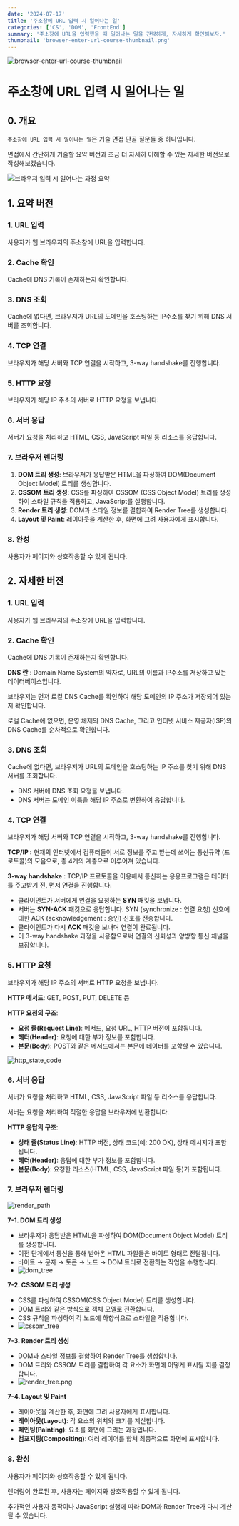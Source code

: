 ```yaml
---
date: '2024-07-17'
title: '주소창에 URL 입력 시 일어나는 일'
categories: ['CS', 'DOM', 'FrontEnd']
summary: '주소창에 URL을 입력했을 때 일어나는 일을 간략하게, 자세하게 확인해보자.'
thumbnail: 'browser-enter-url-course-thumbnail.png'
---
```


![browser-enter-url-course-thumbnail](browser-enter-url-course-thumbnail.png)

# 주소창에 URL 입력 시 일어나는 일

## 0. 개요

`주소창에 URL 입력 시 일어나는 일`은 기술 면접 단골 질문들 중 하나입니다.

면접에서 간단하게 기술할 요약 버전과 조금 더 자세히 이해할 수 있는 자세한 버전으로 작성해보겠습니다.

![브라우저 입력 시 일어나는 과정 요약](browser-enter-url-course.png)

## 1. 요약 버전

### 1. URL 입력

사용자가 웹 브라우저의 주소창에 URL을 입력합니다.

### 2. Cache 확인

Cache에 DNS 기록이 존재하는지 확인합니다.

### 3. DNS 조회

Cache에 없다면, 브라우저가 URL의 도메인을 호스팅하는 IP주소를 찾기 위해 DNS 서버를 조회합니다.

### 4. TCP 연결

브라우저가 해당 서버와 TCP 연결을 시작하고, 3-way handshake를 진행합니다.

### 5. HTTP 요청

브라우저가 해당 IP 주소의 서버로 HTTP 요청을 보냅니다.

### 6. 서버 응답

서버가 요청을 처리하고 HTML, CSS, JavaScript 파일 등 리소스를 응답합니다.

### 7. 브라우저 렌더링

1. **DOM 트리 생성**: 브라우저가 응답받은 HTML을 파싱하여 DOM(Document Object Model) 트리를 생성합니다.
2. **CSSOM 트리 생성**: CSS를 파싱하여 CSSOM (CSS Object Model) 트리를 생성하여 스타일 규칙을 적용하고, JavaScript를 실행합니다.
3. **Render 트리 생성**: DOM과 스타일 정보를 결합하여 Render Tree를 생성합니다.
4. **Layout 및 Paint**: 레이아웃을 계산한 후, 화면에 그려 사용자에게 표시합니다.

### 8. 완성

사용자가 페이지와 상호작용할 수 있게 됩니다.

## 2. 자세한 버전

### 1. URL 입력

사용자가 웹 브라우저의 주소창에 URL을 입력합니다.

### 2. Cache 확인

Cache에 DNS 기록이 존재하는지 확인합니다.

**DNS 란** : Domain Name System의 약자로, URL의 이름과 IP주소를 저장하고 있는 데이터베이스입니다.

브라우저는 먼저 로컬 DNS Cache를 확인하여 해당 도메인의 IP 주소가 저장되어 있는지 확인합니다.

로컬 Cache에 없으면, 운영 체제의 DNS Cache, 그리고 인터넷 서비스 제공자(ISP)의 DNS Cache를 순차적으로 확인합니다.

### 3. DNS 조회

Cache에 없다면, 브라우저가 URL의 도메인을 호스팅하는 IP 주소를 찾기 위해 DNS 서버를 조회합니다.

- DNS 서버에 DNS 조회 요청을 보냅니다.
- DNS 서버는 도메인 이름을 해당 IP 주소로 변환하여 응답합니다.

### 4. TCP 연결

브라우저가 해당 서버와 TCP 연결을 시작하고, 3-way handshake를 진행합니다.

**TCP/IP :** 현재의 인터넷에서 컴퓨터들이 서로 정보를 주고 받는데 쓰이는 통신규약 (프로토콜)의 모음으로, 총 4개의 계층으로 이루어져 있습니다.

**3-way handshake** : TCP/IP 프로토콜을 이용해서 통신하는 응용프로그램은 데이터를 주고받기 전, 먼저 연결을 진행합니다.

- 클라이언트가 서버에게 연결을 요청하는 **SYN** 패킷을 보냅니다.
- 서버는 **SYN-ACK** 패킷으로 응답합니다. SYN (synchronize : 연결 요청) 신호에 대한 ACK (acknowledgement : 승인) 신호를 전송합니다.
- 클라이언트가 다시 **ACK** 패킷을 보내며 연결이 완료됩니다.
- 이 3-way handshake 과정을 사용함으로써 연결의 신뢰성과 양방향 통신 채널을 보장합니다.

### 5. HTTP 요청

브라우저가 해당 IP 주소의 서버로 HTTP 요청을 보냅니다.

**HTTP 메서드**: GET, POST, PUT, DELETE 등

**HTTP 요청의 구조**:

- **요청 줄(Request Line)**: 메서드, 요청 URL, HTTP 버전이 포함됩니다.
- **헤더(Header)**: 요청에 대한 부가 정보를 포함합니다.
- **본문(Body)**: POST와 같은 메서드에서는 본문에 데이터를 포함할 수 있습니다.

![http_state_code](http-state-code.png)

### 6. 서버 응답

서버가 요청을 처리하고 HTML, CSS, JavaScript 파일 등 리소스를 응답합니다.

서버는 요청을 처리하여 적절한 응답을 브라우저에 반환합니다.

**HTTP 응답의 구조**:

- **상태 줄(Status Line)**: HTTP 버전, 상태 코드(예: 200 OK), 상태 메시지가 포함됩니다.
- **헤더(Header)**: 응답에 대한 부가 정보를 포함합니다.
- **본문(Body)**: 요청한 리소스(HTML, CSS, JavaScript 파일 등)가 포함됩니다.

### 7. 브라우저 렌더링

![render_path](render-path.png)

**7-1. DOM 트리 생성**

- 브라우저가 응답받은 HTML을 파싱하여 DOM(Document Object Model) 트리를 생성합니다.
- 이전 단계에서 통신을 통해 받아온 HTML 파일들은 바이트 형태로 전달됩니다.
- 바이트 → 문자 → 토큰 → 노드 → DOM 트리로 전환하는 작업을 수행합니다.
- ![dom_tree](dom-tree.png)

**7-2. CSSOM 트리 생성**

- CSS를 파싱하여 CSSOM(CSS Object Model) 트리를 생성합니다.
- DOM 트리와 같은 방식으로 객체 모델로 전환합니다.
- CSS 규칙을 파싱하여 각 노드에 하향식으로 스타일을 적용합니다.
- ![cssom_tree](cssom-tree.png)

**7-3. Render 트리 생성**

- DOM과 스타일 정보를 결합하여 Render Tree를 생성합니다.
- DOM 트리와 CSSOM 트리를 결합하여 각 요소가 화면에 어떻게 표시될 지를 결정합니다.
- ![render_tree.png](render-tree.png)

**7-4. Layout 및 Paint**

- 레이아웃을 계산한 후, 화면에 그려 사용자에게 표시합니다.
- **레이아웃(Layout)**: 각 요소의 위치와 크기를 계산합니다.
- **페인팅(Painting)**: 요소를 화면에 그리는 과정입니다.
- **컴포지팅(Compositing)**: 여러 레이어를 합쳐 최종적으로 화면에 표시합니다.

### 8. 완성

사용자가 페이지와 상호작용할 수 있게 됩니다.

렌더링이 완료된 후, 사용자는 페이지와 상호작용할 수 있게 됩니다.

추가적인 사용자 동작이나 JavaScript 실행에 따라 DOM과 Render Tree가 다시 계산될 수 있습니다.
